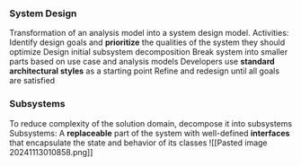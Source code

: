 ### System Design
Transformation of an analysis model into a system design model.
Activities:
	Identify design goals and **prioritize** the qualities of the system they should optimize
	Design initial subsystem decomposition
		Break system into smaller parts based on use case and analysis models
		Developers use **standard architectural styles** as a starting point
	Refine and redesign until all goals are satisfied

### Subsystems
To reduce complexity of the solution domain, decompose it into subsystems
Subsystems: A **replaceable** part of the system with well-defined **interfaces** that encapsulate the state and behavior of its classes
![[Pasted image 20241113010858.png]]
